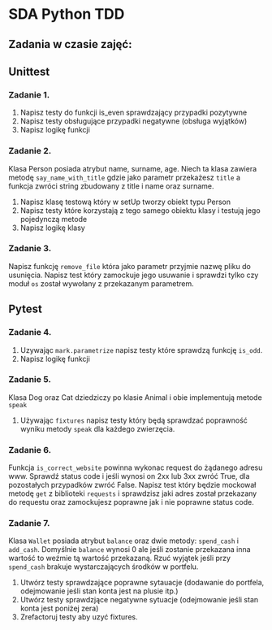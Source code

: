 # SDA Python TDD

## Zadania w czasie zajęć:

## Unittest
### Zadanie 1.
1. Napisz testy do funkcji is_even sprawdzający przypadki pozytywne
2. Napisz testy obsługujące przypadki negatywne (obsługa wyjątków)
3. Napisz logikę funkcji


### Zadanie 2.
Klasa Person posiada atrybut name, surname, age.
Niech ta klasa zawiera metodę `say_name_with_title` gdzie jako parametr przekażesz `title` a funkcja zwróci string zbudowany z title i name oraz surname.
1. Napisz klasę testową który w setUp tworzy obiekt typu Person
2. Napisz testy które korzystają z tego samego obiektu klasy i testują jego pojedynczą metode
3. Napisz logikę klasy

### Zadanie 3.
Napisz funkcję `remove_file` która jako parametr przyjmie nazwę pliku do usunięcia.
Napisz test który zamockuje jego usuwanie i sprawdzi tylko czy moduł `os` został wywołany z przekazanym parametrem.




## Pytest
### Zadanie 4.
1. Uzywając `mark.parametrize` napisz testy które sprawdzą funkcję `is_odd`.
2. Napisz logikę funkcji

### Zadanie 5.
Klasa Dog oraz Cat dziedziczy po klasie Animal i obie implementują metode `speak`

1. Używając `fixtures` napisz testy który będą sprawdzać poprawność wyniku metody `speak` dla każdego zwierzęcia. 


### Zadanie 6.
Funkcja `is_correct_website` powinna wykonac request do żądanego adresu www. 
Sprawdź status code i jeśli wynosi on 2xx lub 3xx zwróć True, dla pozostałych przypadków zwróć False. 
Napisz test który będzie mockował metodę `get` z biblioteki `requests` i
 sprawdzisz jaki adres został przekazany do requestu oraz zamockujesz poprawne jak i nie poprawne status code.


### Zadanie 7.
Klasa `Wallet` posiada atrybut `balance` oraz dwie metody: `spend_cash` i `add_cash`. 
Domyślnie `balance` wynosi 0 ale jeśli zostanie przekazana inna wartość to weźmie tą wartość przekazaną.
Rzuć wyjątek jeśli przy `spend_cash` brakuje wystarczających środków w portfelu.

1. Utwórz testy sprawdzające poprawne sytauacje (dodawanie do portfela, odejmowanie jeśli stan konta jest na plusie itp.)
2. Utwórz testy sprawdzjące negatywne sytuacje (odejmowanie jeśli stan konta jest poniżej zera)
3. Zrefactoruj testy aby uzyć fixtures.